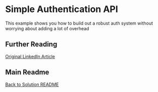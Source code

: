 ﻿# Simple Authentication API

This example shows you how to build out a robust auth system without worrying about adding a lot of overhead

## Further Reading
[Original LinkedIn Article](https://www.linkedin.com/feed/update/urn:li:activity:7158677844993150976/)

## Main Readme
[Back to Solution README](../README.md)